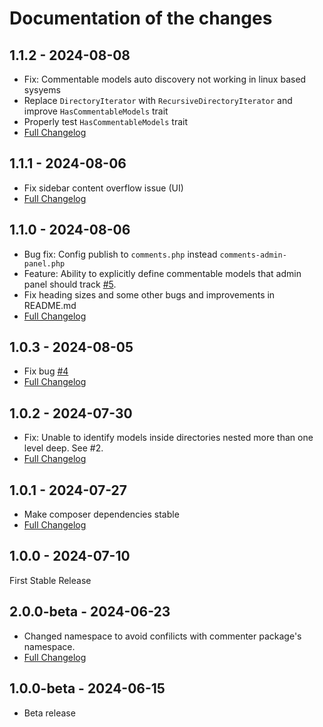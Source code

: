 # Documentation of the changes

## 1.1.2 - 2024-08-08
* Fix: Commentable models auto discovery not working in linux based sysyems
* Replace `DirectoryIterator` with `RecursiveDirectoryIterator` and improve `HasCommentableModels` trait
* Properly test `HasCommentableModels` trait
* [Full Changelog](https://github.com/Lakshan-Madushanka/laravel-comments-admin-panel/compare/1.1.2...1.1.1)
  
## 1.1.1 - 2024-08-06
* Fix sidebar content overflow issue (UI)
* [Full Changelog](https://github.com/Lakshan-Madushanka/laravel-comments-admin-panel/compare/1.1.0...1.1.1)
  
## 1.1.0 - 2024-08-06
* Bug fix: Config publish to `comments.php` instead `comments-admin-panel.php`
* Feature: Ability to explicitly define commentable models that admin panel should track [#5](https://github.com/Lakshan-Madushanka/laravel-comments-admin-panel/issues/5).
* Fix heading sizes and some other bugs and improvements in README.md
* [Full Changelog](https://github.com/Lakshan-Madushanka/laravel-comments-admin-panel/compare/1.0.3...1.1.0)

## 1.0.3 - 2024-08-05
* Fix bug [#4](https://github.com/Lakshan-Madushanka/laravel-comments-admin-panel/issues/4)
* [Full Changelog](https://github.com/Lakshan-Madushanka/laravel-comments-admin-panel/compare/1.0.2...1.0.3)

## 1.0.2 - 2024-07-30
* Fix: Unable to identify models inside directories nested more than one level deep. See #2.
* [Full Changelog](https://github.com/Lakshan-Madushanka/laravel-comments-admin-panel/compare/1.0.1...1.0.2)

## 1.0.1 - 2024-07-27
- Make composer dependencies stable
- [Full Changelog](https://github.com/Lakshan-Madushanka/laravel-comments-admin-panel/compare/1.0.0...1.0.1)

## 1.0.0 - 2024-07-10
First Stable Release

## 2.0.0-beta - 2024-06-23
- Changed namespace to avoid confilicts with commenter package's namespace.
- [Full Changelog](https://github.com/Lakshan-Madushanka/laravel-comments-admin-panel/compare/1.0.0-beta...2.0.0-beta)
  
## 1.0.0-beta - 2024-06-15
- Beta release
